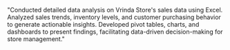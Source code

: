"Conducted detailed data analysis on Vrinda Store's sales data using Excel. 
Analyzed sales trends, inventory levels, and customer purchasing behavior to generate actionable insights.
Developed pivot tables, charts, and dashboards to present findings, facilitating data-driven decision-making for store management."
